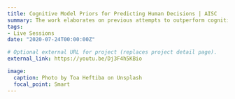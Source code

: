 ```yaml
---
title: Cognitive Model Priors for Predicting Human Decisions | AISC
summary: The work elaborates on previous attempts to outperform cognitive models developed by social scientists by ML algorithms. The authors use the BEAST model to create a synthetic dataset and internalize its weight in a neural network. Unlike previous attempts, the model can work only on raw data without exhaustive feature engineering and achieve unseen performance. 
tags:
- Live Sessions
date: "2020-07-24T00:00:00Z"

# Optional external URL for project (replaces project detail page).
external_link: https://youtu.be/Dj3F4h5KBio

image:
  caption: Photo by Toa Heftiba on Unsplash
  focal_point: Smart
---
```

